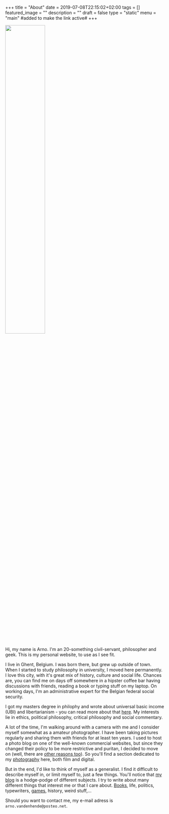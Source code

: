 +++
title =  "About"
date = 2019-07-08T22:15:02+02:00
tags = []
featured_image = ""
description = ""
draft = false
type = "static"
menu = "main" #added to make the link active#
+++

<img src="/img/2018/Selfportrait-1.jpg" width="50%" style="margin-left: 0px;"/>

Hi, my name is Arno. I'm an 20-something civil-servant, philosopher and geek.
This is my personal website, to use as I see fit.

I live in Ghent, Belgium. I was born there, but grew up outside of town. When I started to study philosophy in university, I moved here permanently. I love this city, with it's great mix of history, culture and social life. Chances are, you can find me on days off somewhere in a hipster coffee bar having discussions with friends, reading a book or typing stuff on my laptop. On working days, I'm an administrative expert for the Belgian federal social security. 

I got my masters degree in philophy and wrote about universal basic income (UBI) and libertarianism - you can read more about that [here](/categories/basic-income/). My interests lie in ethics, political philosophy, critical philosophy and social commentary. 

A lot of the time, I'm walking around with a camera with me and I consider myself somewhat as a amateur photographer. I have been taking pictures regularly and sharing them with friends for at least ten years. I used to host a photo blog on one of the well-known commercial websites, but since they changed their policy to be more restrictive and puritan, I decided to move on (well, there are [other reasons too](/)). So you'll find a section dedicated to my [photography](/) here, both film and digital.

But in the end, I'd like to think of myself as a generalist. I find it difficult to describe myself in, or limit myself to, just a few things. You'll notice that [my blog](/blog) is a hodge-podge of different subjects. I try to write about many different things that interest me or that I care about. [Books](/books), life, politics, typewriters, [games](/games), history, weird stuff,... 

Should you want to contact me, my e-mail adress is `arno.vandenhende`<span style="display: none;">REMOVE</span>`@posteo.net`.